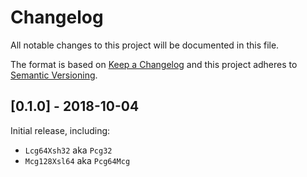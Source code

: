 # Changelog
All notable changes to this project will be documented in this file.

The format is based on [Keep a Changelog](http://keepachangelog.com/en/1.0.0/)
and this project adheres to [Semantic Versioning](https://semver.org/spec/v2.0.0.html).

## [0.1.0] - 2018-10-04
Initial release, including:

- `Lcg64Xsh32` aka `Pcg32`
- `Mcg128Xsl64` aka `Pcg64Mcg`
